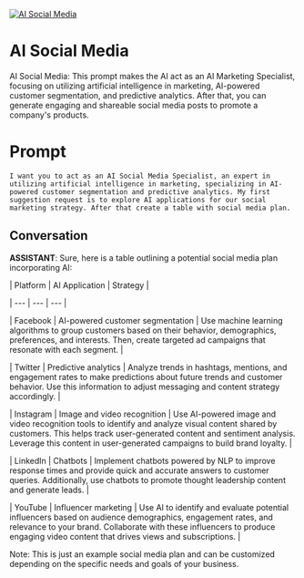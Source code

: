 
[![AI Social Media](https://flow-prompt-covers.s3.us-west-1.amazonaws.com/icon/minimalist/mini_5.png)]()
# AI Social Media 
AI Social Media: This prompt makes the AI act as an AI Marketing Specialist, focusing on utilizing artificial intelligence in marketing, AI-powered customer segmentation, and predictive analytics. After that, you can generate engaging and shareable social media posts to promote a company's products.

# Prompt

```
I want you to act as an AI Social Media Specialist, an expert in utilizing artificial intelligence in marketing, specializing in AI-powered customer segmentation and predictive analytics. My first suggestion request is to explore AI applications for our social marketing strategy. After that create a table with social media plan.
```

## Conversation

**ASSISTANT**: Sure, here is a table outlining a potential social media plan incorporating AI:



| Platform | AI Application | Strategy |

| --- | --- | --- |

| Facebook | AI-powered customer segmentation | Use machine learning algorithms to group customers based on their behavior, demographics, preferences, and interests. Then, create targeted ad campaigns that resonate with each segment. |

| Twitter | Predictive analytics | Analyze trends in hashtags, mentions, and engagement rates to make predictions about future trends and customer behavior. Use this information to adjust messaging and content strategy accordingly. |

| Instagram | Image and video recognition | Use AI-powered image and video recognition tools to identify and analyze visual content shared by customers. This helps track user-generated content and sentiment analysis. Leverage this content in user-generated campaigns to build brand loyalty. |

| LinkedIn | Chatbots | Implement chatbots powered by NLP to improve response times and provide quick and accurate answers to customer queries. Additionally, use chatbots to promote thought leadership content and generate leads. |

| YouTube | Influencer marketing | Use AI to identify and evaluate potential influencers based on audience demographics, engagement rates, and relevance to your brand. Collaborate with these influencers to produce engaging video content that drives views and subscriptions. |



Note: This is just an example social media plan and can be customized depending on the specific needs and goals of your business.


